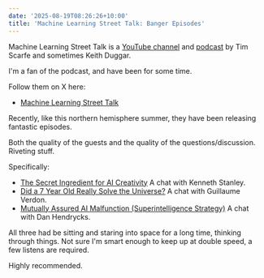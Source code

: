```yaml
---
date: '2025-08-19T08:26:26+10:00'
title: 'Machine Learning Street Talk: Banger Episodes'
---
```


Machine Learning Street Talk is a [YouTube channel](https://www.youtube.com/@MachineLearningStreetTalk) and [podcast](https://open.spotify.com/show/02e6PZeIOdpmBGT9THuzwR) by Tim Scarfe and sometimes Keith Duggar.

I'm a fan of the podcast, and have been for some time.

Follow them on X here:

* [Machine Learning Street Talk](https://x.com/MLStreetTalk)

Recently, like this northern hemisphere summer, they have been releasing fantastic episodes.

Both the quality of the guests and the quality of the questions/discussion. Riveting stuff.

Specifically:

* [The Secret Ingredient for AI Creativity](https://www.youtube.com/watch?v=KKUKikuV58o&ab_channel=MachineLearningStreetTalk) A chat with Kenneth Stanley.
* [Did a 7 Year Old Really Solve the Universe?](https://www.youtube.com/watch?v=HR-_U0Pzl1Y&ab_channel=MachineLearningStreetTalk) A chat with Guillaume Verdon.
* [Mutually Assured AI Malfunction (Superintelligence Strategy)](https://www.youtube.com/watch?v=PM1waDBNDhw&ab_channel=MachineLearningStreetTalk) A chat with Dan Hendrycks.

All three had be sitting and staring into space for a long time, thinking through things. Not sure I'm smart enough to keep up at double speed, a few listens are required.

Highly recommended.

